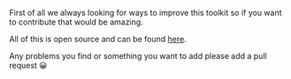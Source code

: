 First of all we always looking for ways to improve this toolkit so if you want to contribute that would be amazing.

All of this is open source and can be found [here](https://github.com/yldio/joyent-portal/tree/master/packages/ui-toolkit).

Any problems you find or something you want to add please add a pull request 😀